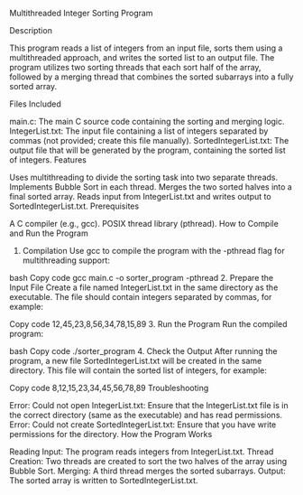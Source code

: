 Multithreaded Integer Sorting Program

Description

This program reads a list of integers from an input file, sorts them using a multithreaded approach, and writes the sorted list to an output file. The program utilizes two sorting threads that each sort half of the array, followed by a merging thread that combines the sorted subarrays into a fully sorted array.

Files Included

main.c: The main C source code containing the sorting and merging logic.
IntegerList.txt: The input file containing a list of integers separated by commas (not provided; create this file manually).
SortedIntegerList.txt: The output file that will be generated by the program, containing the sorted list of integers.
Features

Uses multithreading to divide the sorting task into two separate threads.
Implements Bubble Sort in each thread.
Merges the two sorted halves into a final sorted array.
Reads input from IntegerList.txt and writes output to SortedIntegerList.txt.
Prerequisites

A C compiler (e.g., gcc).
POSIX thread library (pthread).
How to Compile and Run the Program

1. Compilation
Use gcc to compile the program with the -pthread flag for multithreading support:

bash
Copy code
gcc main.c -o sorter_program -pthread
2. Prepare the Input File
Create a file named IntegerList.txt in the same directory as the executable. The file should contain integers separated by commas, for example:

Copy code
12,45,23,8,56,34,78,15,89
3. Run the Program
Run the compiled program:

bash
Copy code
./sorter_program
4. Check the Output
After running the program, a new file SortedIntegerList.txt will be created in the same directory. This file will contain the sorted list of integers, for example:

Copy code
8,12,15,23,34,45,56,78,89
Troubleshooting

Error: Could not open IntegerList.txt: Ensure that the IntegerList.txt file is in the correct directory (same as the executable) and has read permissions.
Error: Could not create SortedIntegerList.txt: Ensure that you have write permissions for the directory.
How the Program Works

Reading Input: The program reads integers from IntegerList.txt.
Thread Creation: Two threads are created to sort the two halves of the array using Bubble Sort.
Merging: A third thread merges the sorted subarrays.
Output: The sorted array is written to SortedIntegerList.txt.
